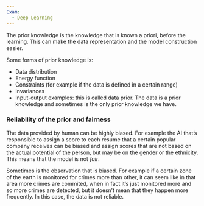 ```yaml
---
Exam:
  - Deep Learning
---
```

The prior knowledge is the knowledge that is known a priori, before the learning. This can make the data representation and the model construction easier.

Some forms of prior knowledge is:

- Data distribution
- Energy function
- Constraints (for example if the data is defined in a certain range)
- Invariances
- Input-output examples: this is called data prior. The data is a prior knowledge and sometimes is the only prior knowledge we have.
### Reliability of the prior and fairness

The data provided by human can be highly biased. For example the AI that’s responsible to assign a score to each resume that a certain popular company receives can be biased and assign scores that are not based on the actual potential of the person, but may be on the gender or the ethnicity. This means that the model is not *fair*.

Sometimes is the observation that is biased. For example if a certain zone of the earth is monitored for crimes more than other, it can seem like in that area more crimes are commited, when in fact it’s just monitored more and so more crimes are detected, but it doesn’t mean that they happen more frequently. In this case, the data is not reliable. 